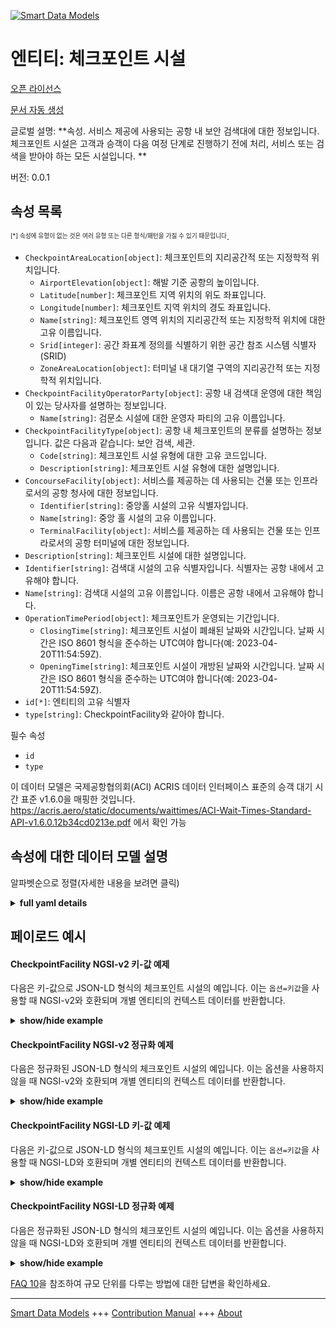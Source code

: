 <!-- 10-Header -->  
[![Smart Data Models](https://smartdatamodels.org/wp-content/uploads/2022/01/SmartDataModels_logo.png "Logo")](https://smartdatamodels.org)  
엔티티: 체크포인트 시설  
=============<!-- /10-Header -->  
<!-- 15-License -->  
[오픈 라이선스](https://github.com/smart-data-models//dataModel.ACRIS/blob/master/CheckpointFacility/LICENSE.md)  
[문서 자동 생성](https://docs.google.com/presentation/d/e/2PACX-1vTs-Ng5dIAwkg91oTTUdt8ua7woBXhPnwavZ0FxgR8BsAI_Ek3C5q97Nd94HS8KhP-r_quD4H0fgyt3/pub?start=false&loop=false&delayms=3000#slide=id.gb715ace035_0_60)  
<!-- /15-License -->  
<!-- 20-Description -->  
글로벌 설명: **속성. 서비스 제공에 사용되는 공항 내 보안 검색대에 대한 정보입니다. 체크포인트 시설은 고객과 승객이 다음 여정 단계로 진행하기 전에 처리, 서비스 또는 검색을 받아야 하는 모든 시설입니다. **  
버전: 0.0.1  
<!-- /20-Description -->  
<!-- 30-PropertiesList -->  

## 속성 목록  

<sup><sub>[*] 속성에 유형이 없는 것은 여러 유형 또는 다른 형식/패턴을 가질 수 있기 때문입니다</sub></sup>.  
- `CheckpointAreaLocation[object]`: 체크포인트의 지리공간적 또는 지정학적 위치입니다.  	- `AirportElevation[object]`: 해발 기준 공항의 높이입니다.    
	- `Latitude[number]`: 체크포인트 지역 위치의 위도 좌표입니다.    
	- `Longitude[number]`: 체크포인트 지역 위치의 경도 좌표입니다.    
	- `Name[string]`: 체크포인트 영역 위치의 지리공간적 또는 지정학적 위치에 대한 고유 이름입니다.    
	- `Srid[integer]`: 공간 좌표계 정의를 식별하기 위한 공간 참조 시스템 식별자(SRID)    
	- `ZoneAreaLocation[object]`: 터미널 내 대기열 구역의 지리공간적 또는 지정학적 위치입니다.    
- `CheckpointFacilityOperatorParty[object]`: 공항 내 검색대 운영에 대한 책임이 있는 당사자를 설명하는 정보입니다.  	- `Name[string]`: 검문소 시설에 대한 운영자 파티의 고유 이름입니다.    
- `CheckpointFacilityType[object]`: 공항 내 체크포인트의 분류를 설명하는 정보입니다. 값은 다음과 같습니다: 보안 검색, 세관.  	- `Code[string]`: 체크포인트 시설 유형에 대한 고유 코드입니다.    
	- `Description[string]`: 체크포인트 시설 유형에 대한 설명입니다.    
- `ConcourseFacility[object]`: 서비스를 제공하는 데 사용되는 건물 또는 인프라로서의 공항 청사에 대한 정보입니다.  	- `Identifier[string]`: 중앙홀 시설의 고유 식별자입니다.    
	- `Name[string]`: 중앙 홀 시설의 고유 이름입니다.    
	- `TerminalFacility[object]`: 서비스를 제공하는 데 사용되는 건물 또는 인프라로서의 공항 터미널에 대한 정보입니다.    
- `Description[string]`: 체크포인트 시설에 대한 설명입니다.  - `Identifier[string]`: 검색대 시설의 고유 식별자입니다. 식별자는 공항 내에서 고유해야 합니다.  - `Name[string]`: 검색대 시설의 고유 이름입니다. 이름은 공항 내에서 고유해야 합니다.  - `OperationTimePeriod[object]`: 체크포인트가 운영되는 기간입니다.  	- `ClosingTime[string]`: 체크포인트 시설이 폐쇄된 날짜와 시간입니다. 날짜 시간은 ISO 8601 형식을 준수하는 UTC여야 합니다(예: 2023-04-20T11:54:59Z).    
	- `OpeningTime[string]`: 체크포인트 시설이 개방된 날짜와 시간입니다. 날짜 시간은 ISO 8601 형식을 준수하는 UTC여야 합니다(예: 2023-04-20T11:54:59Z).    
- `id[*]`: 엔티티의 고유 식별자  - `type[string]`: CheckpointFacility와 같아야 합니다.  <!-- /30-PropertiesList -->  
<!-- 35-RequiredProperties -->  
필수 속성  
- `id`  - `type`  <!-- /35-RequiredProperties -->  
<!-- 40-RequiredProperties -->  
이 데이터 모델은 국제공항협의회(ACI) ACRIS 데이터 인터페이스 표준의 승객 대기 시간 표준 v1.6.0을 매핑한 것입니다. https://acris.aero/static/documents/waittimes/ACI-Wait-Times-Standard-API-v1.6.0.12b34cd0213e.pdf 에서 확인 가능  
<!-- /40-RequiredProperties -->  
<!-- 50-DataModelHeader -->  
## 속성에 대한 데이터 모델 설명  
알파벳순으로 정렬(자세한 내용을 보려면 클릭)  
<!-- /50-DataModelHeader -->  
<!-- 60-ModelYaml -->  
<details><summary><strong>full yaml details</strong></summary>    
```yaml  
CheckpointFacility:    
  description: 'Property. Information about a Checkpoint in an Airport used to provide services. A Checkpoint facility is any facility where customers and passengers turn up and need to be processed, serviced or screened before proceeding to the next stage of their journey. '    
  properties:    
    CheckpointAreaLocation:    
      description: The geospatial or geopolitical location of a Checkpoint.    
      properties:    
        AirportElevation:    
          description: 'The height of an Airport, above sea level.'    
          properties:    
            AirportElevationUnitOfMeasurement:    
              description: The unit of measure of the height of an Airport above sea level (FT for foot or M for metre).    
              properties:    
                Name:    
                  description: The name of the unit of measure for an Airport elevation above sea level.    
                  type: string    
                  x-ngsi:    
                    type: Property    
              type: object    
              x-ngsi:    
                type: Property    
            Name:    
              description: The name of an Airport elevation above sea level.    
              type: string    
              x-ngsi:    
                type: Property    
            Value:    
              description: The value of an Airport elevation above sea level.    
              type: number    
              x-ngsi:    
                type: Property    
          type: object    
          x-ngsi:    
            type: Property    
        Latitude:    
          description: Coordinate of the latitude of the checkpoint area location.    
          type: number    
          x-ngsi:    
            type: Property    
        Longitude:    
          description: Coordinate of the longitude of the checkpoint area location.    
          type: number    
          x-ngsi:    
            type: Property    
        Name:    
          description: Unique name for geospatial or geopolitical location of a Checkpoint Area Location.    
          type: string    
          x-ngsi:    
            type: Property    
        Srid:    
          description: 'A Spatial Reference System Identifier (SRID), to identify the spatial coordinate system definitions'    
          type: integer    
          x-ngsi:    
            type: Property    
        ZoneAreaLocation:    
          description: The geospatial or geopolitical location of a Queuing Zone in a Terminal.    
          properties:    
            Name:    
              description: Unique name for the Zone Area Location.    
              type: string    
              x-ngsi:    
                type: Property    
            TerminalAreaLocation:    
              description: The geospatial or geopolitical location of an Airport Terminal building.    
              properties:    
                AirportLocation:    
                  description: The geospatial or geopolitical location of an Airport.    
                  properties:    
                    Latitude:    
                      description: Coordinate for latitude of the Airport.    
                      type: number    
                      x-ngsi:    
                        type: Property    
                    Longitude:    
                      description: Coordinate for longitude of the Airport.    
                      type: number    
                      x-ngsi:    
                        type: Property    
                    Name:    
                      description: Unique name for the Airport Location.    
                      type: string    
                      x-ngsi:    
                        type: Property    
                    Srid:    
                      description: 'A Spatial Reference System Identifier (SRID), to identify the spatial coordinate system definitions.'    
                      type: number    
                      x-ngsi:    
                        type: Property    
                  type: object    
                  x-ngsi:    
                    type: Property    
                Name:    
                  description: Unique name for the Terminal Area Location.    
                  type: string    
                  x-ngsi:    
                    type: Property    
              type: object    
              x-ngsi:    
                type: Property    
          type: object    
          x-ngsi:    
            type: Property    
      type: object    
      x-ngsi:    
        type: Property    
    CheckpointFacilityOperatorParty:    
      description: Information that describes the Party responsible for the operation of a Checkpoint in an Airport.    
      properties:    
        Name:    
          description: Unique name of the Operator Party for the Checkpoint Facility.    
          type: string    
          x-ngsi:    
            type: Property    
      type: object    
      x-ngsi:    
        type: Property    
    CheckpointFacilityType:    
      description: 'Information that describes the classification for a Checkpoint in an Airport. Values are: Security Screening, Customs.'    
      properties:    
        Code:    
          description: Unique code for the Checkpoint Facility Type.    
          type: string    
          x-ngsi:    
            type: Property    
        Description:    
          description: Description of the Checkpoint Facility Type.    
          type: string    
          x-ngsi:    
            type: Property    
      type: object    
      x-ngsi:    
        type: Property    
    ConcourseFacility:    
      description: Information about an Airport Concourse as buildings or infrastructure used to provide services.    
      properties:    
        Identifier:    
          description: Unique identifier for the Concourse Facility.    
          type: string    
          x-ngsi:    
            type: Property    
        Name:    
          description: Unique name for the Concourse Facility.    
          type: string    
          x-ngsi:    
            type: Property    
        TerminalFacility:    
          description: Information about an Airport Terminal as buildings or infrastructure used to provide services.    
          properties:    
            AirportFacility:    
              description: Information about an Airport as buildings or infrastructure used to provide services.    
              properties:    
                IataCode:    
                  description: Three character IATA code for the Airport.    
                  type: string    
                  x-ngsi:    
                    type: Property    
                IcaoCode:    
                  description: Four character ICAO code for the Airport.    
                  type: string    
                  x-ngsi:    
                    type: Property    
                Name:    
                  description: Common name of the Airport.    
                  type: string    
                  x-ngsi:    
                    type: Property    
              type: object    
              x-ngsi:    
                type: Property    
            Identifier:    
              description: Unique identifier for the Terminal Facility.    
              type: string    
              x-ngsi:    
                type: Property    
            Name:    
              description: Unique name for the Terminal Facility.    
              type: string    
              x-ngsi:    
                type: Property    
          type: object    
          x-ngsi:    
            type: Property    
      type: object    
      x-ngsi:    
        type: Property    
    Description:    
      description: Description of the Checkpoint Facility.    
      type: string    
      x-ngsi:    
        type: Property    
    Identifier:    
      description: Unique identifier for the Checkpoint Facility. The identifier should be unique within an Airport.    
      type: string    
      x-ngsi:    
        type: Property    
    Name:    
      description: Unique name for the Checkpoint Facility. The name should be unique within an Airport.    
      type: string    
      x-ngsi:    
        type: Property    
    OperationTimePeriod:    
      description: The time period over which the Checkpoint is operating.    
      properties:    
        ClosingTime:    
          description: 'The date and time from when the Checkpoint Facility is closed. Date time should be UTC, compliant with ISO 8601 format (e.g. 2023-04-20T11:54:59Z)'    
          type: string    
          x-ngsi:    
            type: Property    
        OpeningTime:    
          description: 'The date and time from when the Checkpoint Facility is open. Date time should be UTC, compliant with ISO 8601 format (e.g. 2023-04-20T11:54:59Z)'    
          type: string    
          x-ngsi:    
            type: Property    
      type: object    
      x-ngsi:    
        type: Property    
    id:    
      anyOf:    
        - description: Identifier format of any NGSI entity    
          maxLength: 256    
          minLength: 1    
          pattern: ^[\w\-\.\{\}\$\+\*\[\]`|~^@!,:\\]+$    
          type: string    
          x-ngsi:    
            type: Property    
        - description: Identifier format of any NGSI entity    
          format: uri    
          type: string    
          x-ngsi:    
            type: Property    
      description: Unique identifier of the entity    
      x-ngsi:    
        type: Property    
    type:    
      description: It must be equal to CheckpointFacility.    
      enum:    
        - CheckpointFacility    
      type: string    
      x-ngsi:    
        type: Property    
  required:    
    - id    
    - type    
  type: object    
  x-derived-from: https://acris.aero/static/documents/waittimes/ACI-Wait-Times-API-Specification-v1.6.0.1c4ec122da9a.yaml    
  x-disclaimer: 'Redistribution and use in source and binary forms, with or without modification, are permitted  provided that the license conditions are met. Copyleft (c) 2022 Contributors to Smart Data Models Program'    
  x-license-url: https://github.com/smart-data-models/dataModel.ACRIS/blob/master/CheckpointFacility/LICENSE.md    
  x-model-schema: https://smart-data-models.github.io/dataModel.ACRIS/CheckpointFacility/schema.json    
  x-model-tags: ACRIS    
  x-version: 0.0.1    
```  
</details>    
<!-- /60-ModelYaml -->  
<!-- 70-MiddleNotes -->  
<!-- /70-MiddleNotes -->  
<!-- 80-Examples -->  
## 페이로드 예시  
#### CheckpointFacility NGSI-v2 키-값 예제  
다음은 키-값으로 JSON-LD 형식의 체크포인트 시설의 예입니다. 이는 `옵션=키값`을 사용할 때 NGSI-v2와 호환되며 개별 엔티티의 컨텍스트 데이터를 반환합니다.  
<details><summary><strong>show/hide example</strong></summary>    
```json  
{  
  "id": "urn:ngsi-ld:CheckpointFacility:id:MMJG:16938337",  
  "type": "CheckpointFacility",  
  "Description": "control",  
  "Identifier": "control-1",  
  "Name": "",  
  "CheckpointAreaLocation": {  
    "Latitude": 40.42,  
    "Longitude": 3.708,  
    "Name": "gate 23",  
    "Srid": 0,  
    "AirportElevation": {  
      "Name": "",  
      "Value": 571.3,  
      "AirportElevationUnitOfMeasurement": {  
        "Name": "Mater"  
      }  
    },  
    "ZoneAreaLocation": {  
      "Name": "",  
      "TerminalAreaLocation": {  
        "Name": "",  
        "AirportLocation": {  
          "Latitude": 40.42,  
          "Longitude": 3.708,  
          "Name": "gate 23",  
          "Srid": 534  
        }  
      }  
    }  
  },  
  "CheckpointFacilityOperatorParty": {  
    "Name": ""  
  },  
  "CheckpointFacilityType": {  
    "Code": "",  
    "Description": ""  
  },  
  "ConcourseFacility": {  
    "Identifier": "",  
    "Name": "",  
    "TerminalFacility": {  
      "Identifier": "terminal 1",  
      "Name": "",  
      "AirportFacility": {  
        "IataCode": "BMA",  
        "IcaoCode": "ESSB",  
        "Name": ""  
      }  
    }  
  },  
  "OperationTimePeriod": {  
    "ClosingTime": "23:59:00Z",  
    "OpeningTime": "00:00:00Z"  
  }  
}  
```  
</details>  
#### CheckpointFacility NGSI-v2 정규화 예제  
다음은 정규화된 JSON-LD 형식의 체크포인트 시설의 예입니다. 이는 옵션을 사용하지 않을 때 NGSI-v2와 호환되며 개별 엔티티의 컨텍스트 데이터를 반환합니다.  
<details><summary><strong>show/hide example</strong></summary>    
```json  
{  
  "id": "urn:ngsi-ld:CheckpointFacility:id:MGZO:29576657",  
  "type": "CheckpointFacility",  
  "Description": {  
    "type": "Text",  
    "value": "control"  
  },  
  "Identifier": {  
    "type": "Text",  
    "value": "Ba/B"  
  },  
  "Name": {  
    "type": "Text",  
    "value": ""  
  },  
  "CheckpointAreaLocation": {  
    "type": "Text",  
    "value": {  
      "Latitude": 8.0,  
      "Longitude": 5.1,  
      "Name": "gate 23",  
      "Srid": 441,  
      "AirportElevation": {  
        "Name": "",  
        "Value": 125.3,  
        "AirportElevationUnitOfMeasurement": {  
          "Name": "Meters"  
        }  
      },  
      "ZoneAreaLocation": {  
        "Name": "",  
        "TerminalAreaLocation": {  
          "Name": "",  
          "AirportLocation": {  
            "Latitude": 0.9,  
            "Longitude": 5.3,  
            "Name": "gate 23",  
            "Srid": 175  
          }  
        }  
      }  
    }  
  },  
  "CheckpointFacilityOperatorParty": {  
    "type": "StructuredValue",  
    "value": {  
      "Name": ""  
    }  
  },  
  "CheckpointFacilityType": {  
    "type": "StructuredValue",  
    "value": {  
      "Code": "",  
      "Description": ""  
    }  
  },  
  "ConcourseFacility": {  
    "type": "StructuredValue",  
    "value": {  
      "Identifier": "",  
      "Name": "",  
      "TerminalFacility": {  
        "Identifier": "terminal 1",  
        "Name": "",  
        "AirportFacility": {  
          "IataCode": "BMA",  
          "IcaoCode": "ESSB",  
          "Name": ""  
        }  
      }  
    }  
  },  
  "OperationTimePeriod": {  
    "type": "StructuredValue",  
    "value": {  
      "ClosingTime": "23:59:00Z",  
      "OpeningTime": "00:00:00Z"  
    }  
  },  
  "@context": [  
    "https://raw.githubusercontent.com/smart-data-models/dataModel.ACRIS/master/context.jsonld"  
  ]  
}  
```  
</details>  
#### CheckpointFacility NGSI-LD 키-값 예제  
다음은 키-값으로 JSON-LD 형식의 체크포인트 시설의 예입니다. 이는 `옵션=키값`을 사용할 때 NGSI-LD와 호환되며 개별 엔티티의 컨텍스트 데이터를 반환합니다.  
<details><summary><strong>show/hide example</strong></summary>    
```json  
{  
  "id": "urn:ngsi-ld:CheckpointFacility:id:MMJG:16938337",  
  "type": "CheckpointFacility",  
  "Description": "control",  
  "Identifier": "control-1",  
  "Name": "",  
  "CheckpointAreaLocation": {  
    "Latitude": 40.42,  
    "Longitude": 3.708,  
    "Name": "gate 23",  
    "Srid": 0,  
    "AirportElevation": {  
      "Name": "",  
      "Value": 571.3,  
      "AirportElevationUnitOfMeasurement": {  
        "Name": "Mater"  
      }  
    },  
    "ZoneAreaLocation": {  
      "Name": "",  
      "TerminalAreaLocation": {  
        "Name": "",  
        "AirportLocation": {  
          "Latitude": 40.42,  
          "Longitude": 3.708,  
          "Name": "gate 23",  
          "Srid": 534  
        }  
      }  
    }  
  },  
  "CheckpointFacilityOperatorParty": {  
    "Name": ""  
  },  
  "CheckpointFacilityType": {  
    "Code": "",  
    "Description": ""  
  },  
  "ConcourseFacility": {  
    "Identifier": "",  
    "Name": "",  
    "TerminalFacility": {  
      "Identifier": "terminal 1",  
      "Name": "",  
      "AirportFacility": {  
        "IataCode": "BMA",  
        "IcaoCode": "ESSB",  
        "Name": ""  
      }  
    }  
  },  
  "OperationTimePeriod": {  
    "ClosingTime": "23:59:00Z",  
    "OpeningTime": "00:00:00Z"  
  },  
  "@context": [  
    "https://raw.githubusercontent.com/smart-data-models/dataModel.ACRIS/master/context.jsonld"  
  ]  
}  
```  
</details>  
#### CheckpointFacility NGSI-LD 정규화 예제  
다음은 정규화된 JSON-LD 형식의 체크포인트 시설의 예입니다. 이는 옵션을 사용하지 않을 때 NGSI-LD와 호환되며 개별 엔티티의 컨텍스트 데이터를 반환합니다.  
<details><summary><strong>show/hide example</strong></summary>    
```json  
{  
  "id": "urn:ngsi-ld:CheckpointFacility:id:MGZO:29576657",  
  "type": "CheckpointFacility",  
  "Description": {  
    "type": "Property",  
    "value": "control"  
  },  
  "Identifier": {  
    "type": "Property",  
    "value": "control-1"  
  },  
  "Name": {  
    "type": "Property",  
    "value": ""  
  },  
  "CheckpointAreaLocation": {  
    "type": "Property",  
    "value": {  
      "Latitude": 8.0,  
      "Longitude": 5.1,  
      "Name": "gate 23",  
      "Srid": 0,  
      "AirportElevation": {  
        "Name": "",  
        "Value": 125.3,  
        "AirportElevationUnitOfMeasurement": {  
          "Name": "Meters"  
        }  
      },  
      "ZoneAreaLocation": {  
        "Name": "",  
        "TerminalAreaLocation": {  
          "Name": "",  
          "AirportLocation": {  
            "Latitude": 40.42,  
            "Longitude": 3.708,  
            "Name": "gate 23",  
            "Srid": 534  
          }  
        }  
      }  
    }  
  },  
  "CheckpointFacilityOperatorParty": {  
    "type": "Property",  
    "value": {  
      "Name": ""  
    }  
  },  
  "CheckpointFacilityType": {  
    "type": "Property",  
    "value": {  
      "Code": "",  
      "Description": ""  
    }  
  },  
  "ConcourseFacility": {  
    "type": "Property",  
    "value": {  
      "Identifier": "",  
      "Name": "",  
      "TerminalFacility": {  
        "Identifier": "terminal-1",  
        "Name": "",  
        "AirportFacility": {  
          "IataCode": "BMA",  
          "IcaoCode": "ESSB",  
          "Name": ""  
        }  
      }  
    }  
  },  
  "OperationTimePeriod": {  
    "type": "Property",  
    "value": {  
      "ClosingTime": "23:59:00Z",  
      "OpeningTime": "00:00:00Z"  
    }  
  },  
  "@context": [  
    "https://raw.githubusercontent.com/smart-data-models/dataModel.ACRIS/master/context.jsonld"  
  ]  
}  
```  
</details><!-- /80-Examples -->  
<!-- 90-FooterNotes -->  
<!-- /90-FooterNotes -->  
<!-- 95-Units -->  
[FAQ 10](https://smartdatamodels.org/index.php/faqs/)을 참조하여 규모 단위를 다루는 방법에 대한 답변을 확인하세요.  
<!-- /95-Units -->  
<!-- 97-LastFooter -->  
---  
[Smart Data Models](https://smartdatamodels.org) +++ [Contribution Manual](https://bit.ly/contribution_manual) +++ [About](https://bit.ly/Introduction_SDM)<!-- /97-LastFooter -->  

